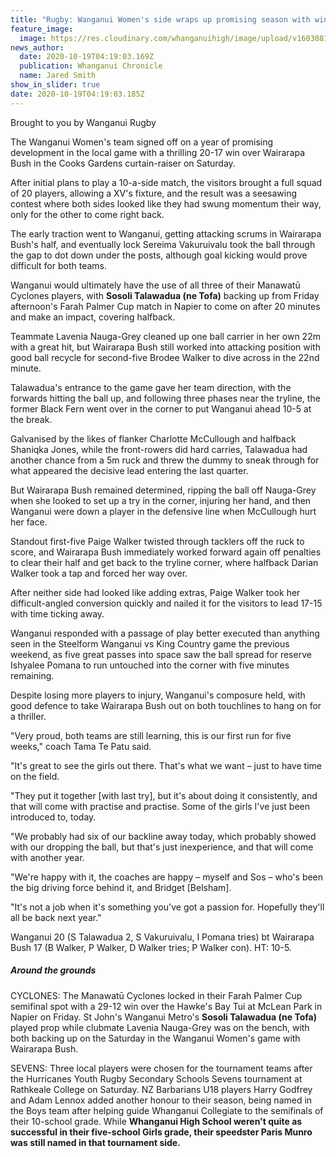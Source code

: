 ```yaml
---
title: "Rugby: Wanganui Women's side wraps up promising season with win"
feature_image:
  image: https://res.cloudinary.com/whanganuihigh/image/upload/v1603081166/News/Rugby._Wanganui_Women_s_side._sosili_Talawadua_chron_19.10.20.jpg
news_author:
  date: 2020-10-19T04:19:03.169Z
  publication: Whanganui Chronicle
  name: Jared Smith
show_in_slider: true
date: 2020-10-19T04:19:03.185Z
---
```

Brought to you by Wanganui Rugby

The Wanganui Women's team signed off on a year of promising development in the local game with a thrilling 20-17 win over Wairarapa Bush in the Cooks Gardens curtain-raiser on Saturday.

After initial plans to play a 10-a-side match, the visitors brought a full squad of 20 players, allowing a XV's fixture, and the result was a seesawing contest where both sides looked like they had swung momentum their way, only for the other to come right back.

The early traction went to Wanganui, getting attacking scrums in Wairarapa Bush's half, and eventually lock Sereima Vakuruivalu took the ball through the gap to dot down under the posts, although goal kicking would prove difficult for both teams.

Wanganui would ultimately have the use of all three of their Manawatū Cyclones players, with **Sosoli Talawadua (ne Tofa)** backing up from Friday afternoon's Farah Palmer Cup match in Napier to come on after 20 minutes and make an impact, covering halfback.

Teammate Lavenia Nauga-Grey cleaned up one ball carrier in her own 22m with a great hit, but Wairarapa Bush still worked into attacking position with good ball recycle for second-five Brodee Walker to dive across in the 22nd minute.

Talawadua's entrance to the game gave her team direction, with the forwards hitting the ball up, and following three phases near the tryline, the former Black Fern went over in the corner to put Wanganui ahead 10-5 at the break.

Galvanised by the likes of flanker Charlotte McCullough and halfback Shaniqka Jones, while the front-rowers did hard carries, Talawadua had another chance from a 5m ruck and threw the dummy to sneak through for what appeared the decisive lead entering the last quarter.

But Wairarapa Bush remained determined, ripping the ball off Nauga-Grey when she looked to set up a try in the corner, injuring her hand, and then Wanganui were down a player in the defensive line when McCullough hurt her face.

Standout first-five Paige Walker twisted through tacklers off the ruck to score, and Wairarapa Bush immediately worked forward again off penalties to clear their half and get back to the tryline corner, where halfback Darian Walker took a tap and forced her way over.

After neither side had looked like adding extras, Paige Walker took her difficult-angled conversion quickly and nailed it for the visitors to lead 17-15 with time ticking away.

Wanganui responded with a passage of play better executed than anything seen in the Steelform Wanganui vs King Country game the previous weekend, as five great passes into space saw the ball spread for reserve Ishyalee Pomana to run untouched into the corner with five minutes remaining.

Despite losing more players to injury, Wanganui's composure held, with good defence to take Wairarapa Bush out on both touchlines to hang on for a thriller.

"Very proud, both teams are still learning, this is our first run for five weeks," coach Tama Te Patu said.

"It's great to see the girls out there. That's what we want – just to have time on the field.

"They put it together [with last try], but it's about doing it consistently, and that will come with practise and practise. Some of the girls I've just been introduced to, today.

"We probably had six of our backline away today, which probably showed with our dropping the ball, but that's just inexperience, and that will come with another year.

"We're happy with it, the coaches are happy – myself and Sos – who's been the big driving force behind it, and Bridget [Belsham].

"It's not a job when it's something you've got a passion for. Hopefully they'll all be back next year."

Wanganui 20 (S Talawadua 2, S Vakuruivalu, I Pomana tries) bt Wairarapa Bush 17 (B Walker, P Walker, D Walker tries; P Walker con). HT: 10-5.

##### Around the grounds  

CYCLONES: The Manawatū Cyclones locked in their Farah Palmer Cup semifinal spot with a 29-12 win over the Hawke's Bay Tui at McLean Park in Napier on Friday. St John's Wanganui Metro's **Sosoli Talawadua (ne Tofa)** played prop while clubmate Lavenia Nauga-Grey was on the bench, with both backing up on the Saturday in the Wanganui Women's game with Wairarapa Bush.

SEVENS: Three local players were chosen for the tournament teams after the Hurricanes Youth Rugby Secondary Schools Sevens tournament at Rathkeale College on Saturday. NZ Barbarians U18 players Harry Godfrey and Adam Lennox added another honour to their season, being named in the Boys team after helping guide Whanganui Collegiate to the semifinals of their 10-school grade. While **Whanganui High School weren't quite as successful in their five-school Girls grade, their speedster Paris Munro was still named in that tournament side.**